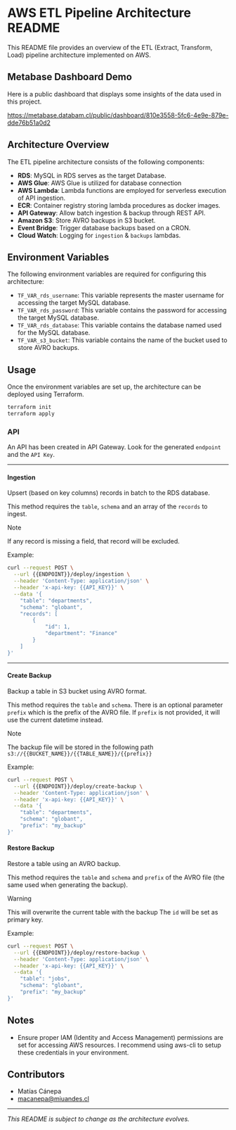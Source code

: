 # AWS ETL Pipeline Architecture README

This README file provides an overview of the ETL (Extract, Transform, Load) pipeline architecture implemented on AWS.

## Metabase Dashboard Demo
Here is a public dashboard that displays some insights of the data used in this project.

https://metabase.databam.cl/public/dashboard/810e3558-5fc6-4e9e-879e-dde76b51a0d2


## Architecture Overview

The ETL pipeline architecture consists of the following components:

+ **RDS**: MySQL in RDS serves as the target Database.
+ **AWS Glue**: AWS Glue is utilized for database connection
+ **AWS Lambda**: Lambda functions are employed for serverless execution of API ingestion.
+ **ECR**: Container registry storing lambda procedures as docker images.
+ **API Gateway**: Allow batch ingestion & backup through REST API.
+ **Amazon S3**: Store AVRO backups in S3 bucket.
+ **Event Bridge**: Trigger database backups based on a CRON.
+ **Cloud Watch**: Logging for `ingestion` & `backups` lambdas.

## Environment Variables

The following environment variables are required for configuring this architecture:

- `TF_VAR_rds_username`: This variable represents the master username for accessing the target MySQL database.
- `TF_VAR_rds_password`: This variable contains the password for accessing the target MySQL database.
- `TF_VAR_rds_database`: This variable contains the database named used for the MySQL database.
- `TF_VAR_s3_bucket`: This variable contains the name of the bucket used to store AVRO backups.

## Usage

Once the environment variables are set up, the architecture can be deployed using Terraform.

```bash
terraform init
terraform apply
```

### API
An API has been created in API Gateway. Look for the generated `endpoint` and the `API Key`.

<hr>

#### Ingestion
Upsert (based on key columns) records in batch to the RDS database.

This method requires the `table`, `schema` and an array of the `records` to ingest.

> [!NOTE]  
> If any record is missing a field, that record will be excluded.

Example:
``` bash
curl --request POST \
  --url {{ENDPOINT}}/deploy/ingestion \
  --header 'Content-Type: application/json' \
  --header 'x-api-key: {{API_KEY}}' \
  --data '{
	"table": "departments",
	"schema": "globant",
	"records": [
		{
			"id": 1,
			"department": "Finance"
		}
	]
}'
```

<hr>

#### Create Backup
Backup a table in S3 bucket using AVRO format.

This method requires the `table` and `schema`.
There is an optional parameter `prefix` which is the prefix of the AVRO file. If `prefix` is not provided, it will use the current datetime instead.


> [!NOTE]  
> The backup file will be stored in the following path `s3://{{BUCKET_NAME}}/{{TABLE_NAME}}/{{prefix}}`

Example:
``` bash
curl --request POST \
  --url {{ENDPOINT}}/deploy/create-backup \
  --header 'Content-Type: application/json' \
  --header 'x-api-key: {{API_KEY}}' \
  --data '{
	"table": "departments",
	"schema": "globant",
	"prefix": "my_backup"
}'
```

#### Restore Backup
Restore a table using an AVRO backup.

This method requires the `table` and `schema` and `prefix` of the AVRO file (the same used when generating the backup).

> [!WARNING]  
> This will overwrite the current table with the backup The `id` will be set as primary key.

Example:
``` bash
curl --request POST \
  --url {{ENDPOINT}}/deploy/restore-backup \
  --header 'Content-Type: application/json' \
  --header 'x-api-key: {{API_KEY}}' \
  --data '{
	"table": "jobs",
	"schema": "globant",
	"prefix": "my_backup"
}'
```

## Notes

- Ensure proper IAM (Identity and Access Management) permissions are set for accessing AWS resources. I recommend using aws-cli to setup these credentials in your environment.

## Contributors

- Matías Cánepa
- macanepa@miuandes.cl


---
*This README is subject to change as the architecture evolves.*